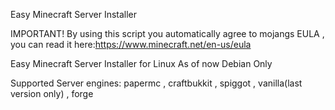 Easy Minecraft Server Installer                                

IMPORTANT! By using this script you automatically agree to mojangs EULA , you can read it here:https://www.minecraft.net/en-us/eula

Easy Minecraft Server Installer for Linux
As of now Debian Only 



Supported Server engines: papermc , craftbukkit , spiggot , vanilla(last version only) , forge
